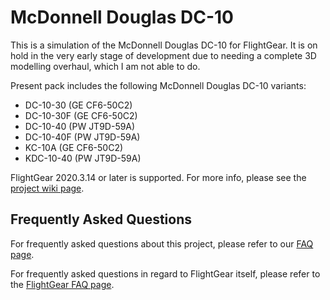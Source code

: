 # McDonnell Douglas DC-10
This is a simulation of the McDonnell Douglas DC-10 for FlightGear. It is on hold in the very early stage of development due to needing a complete 3D modelling overhaul, which I am not able to do.

Present pack includes the following McDonnell Douglas DC-10 variants:
- DC-10-30 (GE CF6-50C2)
- DC-10-30F (GE CF6-50C2)
- DC-10-40 (PW JT9D-59A)
- DC-10-40F (PW JT9D-59A)
- KC-10A (GE CF6-50C2)
- KDC-10-40 (PW JT9D-59A)

FlightGear 2020.3.14 or later is supported. For more info, please see the [project wiki page](https://wiki.flightgear.org/McDonnell_Douglas_DC-10).

## Frequently Asked Questions
For frequently asked questions about this project, please refer to our [FAQ page](https://github.com/Octal450/DC-10/blob/master/Docs/FAQ.md).

For frequently asked questions in regard to FlightGear itself, please refer to the [FlightGear FAQ page](https://wiki.flightgear.org/Frequently_asked_questions).
